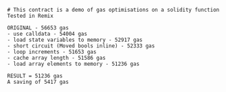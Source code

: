     # This contract is a demo of gas optimisations on a solidity function 
    Tested in Remix

    ORIGINAL - 56653 gas
    - use calldata - 54004 gas
    - load state variables to memory - 52917 gas
    - short circuit (Moved bools inline) - 52333 gas
    - loop increments - 51653 gas
    - cache array length - 51586 gas
    - load array elements to memory - 51236 gas

    RESULT = 51236 gas
    A saving of 5417 gas

